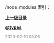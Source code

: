 /node_modules 索引：


**[上一级目录](/index.md)**

**[@types](/node_modules/@types/index.md)**


<font size=2 color='grey'> 2020-02-10 05:06 </font>